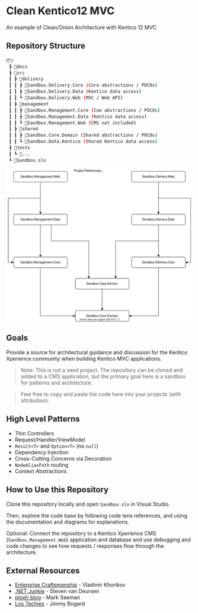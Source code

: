 # Clean Kentico12 MVC

An example of Clean/Onion Architecture with Kentico 12 MVC

## Repository Structure

```bash
📦/
 ┣ 📂docs
 ┣ 📂src
 ┃ ┣ 📂delivery
 ┃ ┃ ┣ 📜Sandbox.Delivery.Core (Core abstractions / POCOs)
 ┃ ┃ ┣ 📜Sandbox.Delivery.Data (Kentico data access)
 ┃ ┃ ┗ 📜Sandbox.Delivery.Web (MVC / Web API)
 ┃ ┣ 📂management
 ┃ ┃ ┣ 📜Sandbox.Management.Core (Coe abstractions / POCOs)
 ┃ ┃ ┣ 📜Sandbox.Management.Data (Kentico data access)
 ┃ ┃ ┗ 📜Sandbox.Management.Web (CMS not included)
 ┃ ┣ 📂shared
 ┃ ┃ ┣ 📜Sandbox.Core.Domain (Shared abstractions / POCOs)
 ┃ ┃ ┗ 📜Sandbox.Data.Kentico (Shared Kentico data access)
 ┣ 📂tests
 ┃ ┗ 📂...
 ┗ 📜Sandbox.sln
```

![Solution Project References](./docs/project-references.drawio.svg)

## Goals

Provide a source for architectural guidance and discussion for the Kentico Xperience community when building Kentico MVC applications.

> Note: This is not a seed project. The repository can be cloned and added to a CMS application, but the primary goal here is a sandbox for patterns and architecture.

> Feel free to copy and paste the code here into your projects (with attribution).

## High Level Patterns

- Thin Controllers
- Request/Handler/ViewModel
- `Result<T>` and `Option<T>` (no `null`)
- Dependency Injection
- Cross-Cutting Concerns via Decoration
- `NodeAliasPath` routing
- Context Abstractions

## How to Use this Repository

Clone this repository locally and open `Sandbox.sln` in Visual Studio.

Then, explore the code base by following code lens references, and using the documentation and diagrams for explanations.

Optional: Connect the repository to a Kentico Xperience CMS (`Sandbox.Management.Web`) application and database and use debugging and code changes to see how requests / responses flow through the architecture.

## External Resources

- [Enterprise Craftsmanship](https://enterprisecraftsmanship.com/posts/functional-c-handling-failures-input-errors/) - Vladimir Khorikov
- [.NET Junkie](https://blogs.cuttingedge.it/steven/posts/2019/di-composition-models-primer/) - Steven van Deursen
- [ploeh blog](https://blog.ploeh.dk/2015/10/26/service-locator-violates-encapsulation/) - Mark Seeman
- [Los Techies](https://lostechies.com/jimmybogard/2016/10/27/cqrsmediatr-implementation-patterns/) - Jimmy Bogard
